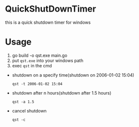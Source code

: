 # QuickShutDownTimer
this is a quick shutdown timer for windows

# Usage
1. go build -o qst.exe main.go
2. put `qst.exe` into your windows path
3. exec `qst` in the cmd
  * shutdown on a specify time(shutdown on 2006-01-02 15:04)
    ```
    qst -t 2006-01-02 15:04
    ```
  * shutdown after n hours(shutdown after 1.5 hours)
    ```
    qst -a 1.5
    ```
  * cancel shutdown
    ```
    qst -c
    ```
